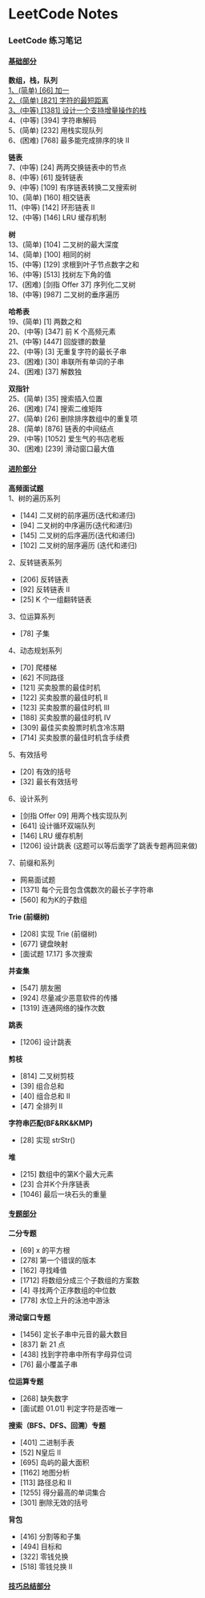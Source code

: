 # LeetCode Notes
### LeetCode 练习笔记

#### [基础部分](https://github.com/yrylalala/LeetCodeNotes/blob/main/basic/basic.md)
  **数组，栈，队列**  
  [1、(简单) [66] 加一](https://github.com/yrylalala/LeetCodeNotes/blob/main/basic/1%E3%80%81(%E7%AE%80%E5%8D%95)%2066.%20%E5%8A%A0%E4%B8%80.md)  
  [2、(简单) [821] 字符的最短距离](https://github.com/yrylalala/LeetCodeNotes/blob/main/basic/2%E3%80%81(%E7%AE%80%E5%8D%95)%20821.%20%E5%AD%97%E7%AC%A6%E7%9A%84%E6%9C%80%E7%9F%AD%E8%B7%9D%E7%A6%BB.md)  
  [3、(中等) [1381] 设计一个支持增量操作的栈](https://github.com/yrylalala/LeetCodeNotes/blob/main/basic/3%E3%80%81(%E4%B8%AD%E7%AD%89)%201381.%E8%AE%BE%E8%AE%A1%E4%B8%80%E4%B8%AA%E6%94%AF%E6%8C%81%E5%A2%9E%E9%87%8F%E6%93%8D%E4%BD%9C%E7%9A%84%E6%A0%88.md)  
  4、(中等) [394] 字符串解码  
  5、(简单) [232] 用栈实现队列  
  6、(困难) [768] 最多能完成排序的块 II  
  
  **链表**  
  7、(中等) [24] 两两交换链表中的节点  
  8、(中等) [61] 旋转链表  
  9、(中等) [109] 有序链表转换二叉搜索树  
  10、(简单) [160] 相交链表  
  11、(中等) [142] 环形链表 II  
  12、(中等) [146] LRU 缓存机制  
  
  **树**  
  13、(简单) [104] 二叉树的最大深度  
  14、(简单) [100] 相同的树  
  15、(中等) [129] 求根到叶子节点数字之和  
  16、(中等) [513] 找树左下角的值  
  17、(困难) [剑指 Offer 37] 序列化二叉树  
  18、(中等) [987] 二叉树的垂序遍历  
  
  **哈希表**  
  19、(简单) [1] 两数之和  
  20、(中等) [347] 前 K 个高频元素  
  21、(中等) [447] 回旋镖的数量  
  22、(中等) [3] 无重复字符的最长子串  
  23、(困难) [30] 串联所有单词的子串  
  24、(困难) [37] 解数独  
  
  **双指针**  
  25、(简单) [35] 搜索插入位置  
  26、(困难) [74] 搜索二维矩阵  
  27、(简单) [26] 删除排序数组中的重复项  
  28、(简单) [876] 链表的中间结点  
  29、(中等) [1052] 爱生气的书店老板  
  30、(困难) [239] 滑动窗口最大值  


#### [进阶部分](https://github.com/yrylalala/LeetCodeNotes/blob/main/advanced/advanced.md)

**高频面试题**  
1、树的遍历系列
- [144] 二叉树的前序遍历(迭代和递归)
- [94] 二叉树的中序遍历(迭代和递归)
- [145] 二叉树的后序遍历(迭代和递归)
- [102] 二叉树的层序遍历 (迭代和递归)

2、反转链表系列
- [206] 反转链表
- [92] 反转链表 II
- [25] K 个一组翻转链表
    
3、位运算系列
- [78] 子集
    
4、动态规划系列
- [70] 爬楼梯
- [62] 不同路径
- [121] 买卖股票的最佳时机
- [122] 买卖股票的最佳时机 II
- [123] 买卖股票的最佳时机 III
- [188] 买卖股票的最佳时机 IV
- [309] 最佳买卖股票时机含冷冻期
- [714] 买卖股票的最佳时机含手续费

5、有效括号
- [20] 有效的括号
- [32] 最长有效括号

6、设计系列
- [剑指 Offer 09] 用两个栈实现队列
- [641] 设计循环双端队列
- [146] LRU 缓存机制
- [1206] 设计跳表 (这题可以等后面学了跳表专题再回来做)

7、前缀和系列
- 网易面试题
- [1371] 每个元音包含偶数次的最长子字符串
- [560] 和为K的子数组

**Trie (前缀树)**  
- [208] 实现 Trie (前缀树)
- [677] 键盘映射
- [面试题 17.17] 多次搜索
  
**并查集**  
- [547] 朋友圈
- [924] 尽量减少恶意软件的传播
- [1319] 连通网络的操作次数

**跳表**  
- [1206] 设计跳表

**剪枝**  
- [814] 二叉树剪枝
- [39] 组合总和
- [40] 组合总和 II
- [47] 全排列 II

**字符串匹配(BF&RK&KMP)**  
- [28] 实现 strStr()

**堆**  
- [215] 数组中的第K个最大元素
- [23] 合并K个升序链表
- [1046] 最后一块石头的重量

#### [专题部分](https://github.com/yrylalala/LeetCodeNotes/blob/main/topic/topic.md)
**二分专题**  
- [69] x 的平方根
- [278] 第一个错误的版本
- [162] 寻找峰值
- [1712] 将数组分成三个子数组的方案数
- [4] 寻找两个正序数组的中位数
- [778] 水位上升的泳池中游泳

**滑动窗口专题**  
- [1456] 定长子串中元音的最大数目
- [837] 新 21 点
- [438] 找到字符串中所有字母异位词
- [76] 最小覆盖子串

**位运算专题**  
- [268] 缺失数字
- [面试题 01.01] 判定字符是否唯一

**搜索（BFS、DFS、回溯）专题**  
- [401] 二进制手表
- [52] N皇后 II
- [695] 岛屿的最大面积
- [1162] 地图分析
- [113] 路径总和 II
- [1255] 得分最高的单词集合
- [301] 删除无效的括号

**背包**  
- [416] 分割等和子集
- [494] 目标和
- [322] 零钱兑换
- [518] 零钱兑换 II


#### [技巧总结部分](https://github.com/yrylalala/LeetCodeNotes/blob/main/skills/skills.md)